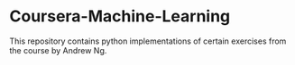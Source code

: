 # Coursera-Machine-Learning

This repository contains python implementations of certain exercises from the course by Andrew Ng.
